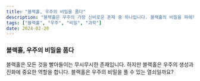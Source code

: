 ```yaml
---
title: "블랙홀, 우주의 비밀을 품다"
description: "블랙홀은 우주의 가장 신비로운 존재 중 하나입니다. 블랙홀의 비밀을 파헤쳐 봅시다."
tags: ["블랙홀", "우주", "비밀", "과학"]
date: 2024-02-20
---
```


### 블랙홀, 우주의 비밀을 품다

블랙홀은 모든 것을 빨아들이는 무시무시한 존재입니다.
하지만 블랙홀은 우주의 생성과 진화에 중요한 역할을 합니다.
블랙홀은 우주의 비밀을 풀 수 있는 열쇠일까요?
